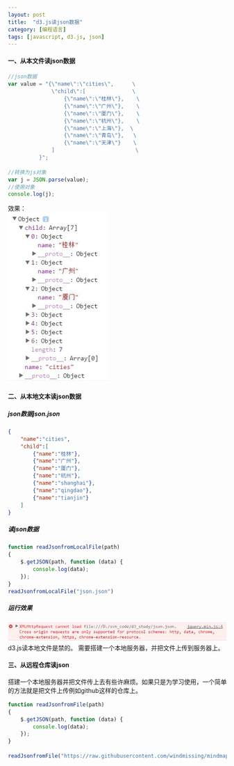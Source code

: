 ```yaml
---
layout: post
title:  "d3.js读json数据"
category: [编程语言]
tags: [javascript, d3.js, json]
---
```


#### 一、从本文件读json数据

```javascript
//json数据
var value = "{\"name\":\"cities\",      \
              \"child\":[               \
                  {\"name\":\"桂林\"},    \
                  {\"name\":\"广州\"},    \
                  {\"name\":\"厦门\"},    \
                  {\"name\":\"杭州\"},    \
                  {\"name\":\"上海\"},  \
                  {\"name\":\"青岛\"},   \
                  {\"name\":\"天津\"}    \
              ]                          \
          }";

//转换为js对象
var j = JSON.parse(value);
//使用对象
console.log(j);
```

<!-- more -->

效果：  
![](/image/d3-read-json-0.jpg)  

#### 二、从本地文本读json数据

##### json数据json.json

```json
{
    "name":"cities",
    "child":[
        {"name":"桂林"},
        {"name":"广州"},
        {"name":"厦门"},
        {"name":"杭州"},
        {"name":"shanghai"},
        {"name":"qingdao"},
        {"name":"tianjin"}
    ]
}
```

##### 读json数据

```javascript
function readJsonfromLocalFile(path)
{
    $.getJSON(path, function (data) {
        console.log(data);
    });
}
readJsonfromLocalFile("json.json")
```

##### 运行效果

![](/image/d3-read-json-1.jpg)  
d3.js读本地文件是禁的。
需要搭建一个本地服务器，并把文件上传到服务器上。  

#### 三、从远程仓库读json

搭建一个本地服务器并把文件传上去有些许麻烦。如果只是为学习使用，一个简单的方法就是把文件上传例如github这样的仓库上。  

```javascript
function readJsonfromFile(path)
{
    $.getJSON(path, function (data) {
        console.log(data);
    });
}

readJsonfromFile("https://raw.githubusercontent.com/windmissing/mindmapJsonData/master/test.json");
```